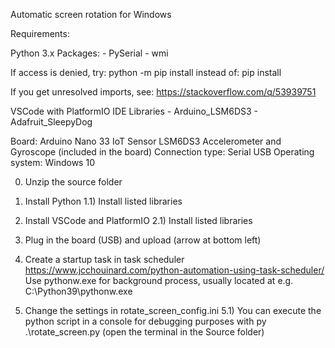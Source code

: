 Automatic screen rotation for Windows

Requirements:

Python 3.x
    Packages:
    - PySerial
    - wmi

If access is denied, try:
python -m pip install <package> 
instead of:
pip install <package>

If you get unresolved imports, see: https://stackoverflow.com/q/53939751

VSCode with PlatformIO IDE
    Libraries
    - Arduino_LSM6DS3
    - Adafruit_SleepyDog

Board:            Arduino Nano 33 IoT
Sensor            LSM6DS3 Accelerometer and Gyroscope (included in the board)
Connection type:  Serial USB
Operating system: Windows 10

0) Unzip the source folder
1) Install Python
1.1) Install listed libraries
2) Install VSCode and PlatformIO
2.1) Install listed libraries
3) Plug in the board (USB) and upload (arrow at bottom left)
4) Create a startup task in task scheduler
https://www.jcchouinard.com/python-automation-using-task-scheduler/
Use pythonw.exe for background process, usually located at e.g.
C:\Python39\pythonw.exe

5) Change the settings in rotate_screen_config.ini
5.1) You can execute the python script in a console for debugging purposes 
    with py .\rotate_screen.py (open the terminal in the Source folder)

